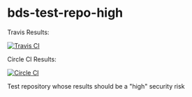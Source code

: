 # bds-test-repo-high

Travis Results:

[![Travis CI](https://img.shields.io/travis/DuckBuild/bds-test-repo-high.svg)](https://travis-ci.org/DuckBuild/bds-test-repo-high)

Circle CI Results:

[![Circle CI](https://img.shields.io/circleci/project/github/DuckBuild/bds-test-repo-high.svg)](https://circleci.com/gh/DuckBuild/bds-test-repo-high)


Test repository whose results should be a "high" security risk
